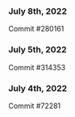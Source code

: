 ### July 8th, 2022

Commit #280161

### July 5th, 2022

Commit #314353


### July 4th, 2022

Commit #72281

